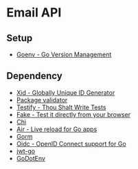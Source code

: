 # Email API

## Setup
- [Goenv - Go Version Management](https://github.com/go-nv/goenv)

## Dependency
- [Xid - Globally Unique ID Generator](https://github.com/rs/xid)               <BR/>
- [Package validator](https://github.com/go-playground/validator)               <BR/>
- [Testify - Thou Shalt Write Tests](https://github.com/stretchr/testify)       <BR/>
- [Fake - Test it directly from your browser](https://github.com/jaswdr/faker)  <BR/>
- [Chi](https://github.com/go-chi/chi)                                          <BR/>
- [Air - Live reload for Go apps](https://github.com/cosmtrek/air)              <BR/>
- [Gorm](https://gorm.io/)                                                      <BR/>
- [Oidc - OpenID Connect support for Go](https://github.com/coreos/go-oidc)     <BR/>
- [jwt-go](https://github.com/dgrijalva/jwt-go)                                 <BR/>
- [GoDotEnv](https://github.com/joho/godotenv)                                 <BR/>
